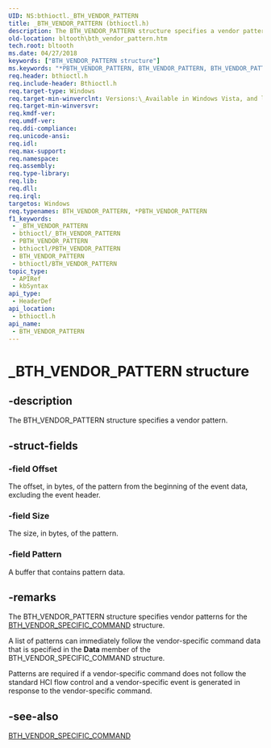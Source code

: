 ```yaml
---
UID: NS:bthioctl._BTH_VENDOR_PATTERN
title: _BTH_VENDOR_PATTERN (bthioctl.h)
description: The BTH_VENDOR_PATTERN structure specifies a vendor pattern.
old-location: bltooth\bth_vendor_pattern.htm
tech.root: bltooth
ms.date: 04/27/2018
keywords: ["BTH_VENDOR_PATTERN structure"]
ms.keywords: "*PBTH_VENDOR_PATTERN, BTH_VENDOR_PATTERN, BTH_VENDOR_PATTERN structure [Bluetooth Devices], PBTH_VENDOR_PATTERN, PBTH_VENDOR_PATTERN structure pointer [Bluetooth Devices], _BTH_VENDOR_PATTERN, bltooth.bth_vendor_pattern, bth_ref_e5c1f867-d585-4c90-bfe1-7b3c4a6e1582.xml, bthioctl/BTH_VENDOR_PATTERN, bthioctl/PBTH_VENDOR_PATTERN"
req.header: bthioctl.h
req.include-header: Bthioctl.h
req.target-type: Windows
req.target-min-winverclnt: Versions:\_Available in Windows Vista, and later versions of Windows.
req.target-min-winversvr: 
req.kmdf-ver: 
req.umdf-ver: 
req.ddi-compliance: 
req.unicode-ansi: 
req.idl: 
req.max-support: 
req.namespace: 
req.assembly: 
req.type-library: 
req.lib: 
req.dll: 
req.irql: 
targetos: Windows
req.typenames: BTH_VENDOR_PATTERN, *PBTH_VENDOR_PATTERN
f1_keywords:
 - _BTH_VENDOR_PATTERN
 - bthioctl/_BTH_VENDOR_PATTERN
 - PBTH_VENDOR_PATTERN
 - bthioctl/PBTH_VENDOR_PATTERN
 - BTH_VENDOR_PATTERN
 - bthioctl/BTH_VENDOR_PATTERN
topic_type:
 - APIRef
 - kbSyntax
api_type:
 - HeaderDef
api_location:
 - bthioctl.h
api_name:
 - BTH_VENDOR_PATTERN
---
```


# _BTH_VENDOR_PATTERN structure


## -description

The BTH_VENDOR_PATTERN structure specifies a vendor pattern.

## -struct-fields

### -field Offset

The offset, in bytes, of the pattern from the beginning of the event data, excluding the event
     header.

### -field Size

The size, in bytes, of the pattern.

### -field Pattern

A buffer that contains pattern data.

## -remarks

The BTH_VENDOR_PATTERN structure specifies vendor patterns for the 
    <a href="/windows-hardware/drivers/ddi/bthioctl/ns-bthioctl-_bth_vendor_specific_command">
    BTH_VENDOR_SPECIFIC_COMMAND</a> structure.

A list of patterns can immediately follow the vendor-specific command data that is specified in the 
    <b>Data</b> member of the BTH_VENDOR_SPECIFIC_COMMAND structure.

Patterns are required if a vendor-specific command does not follow the standard HCI flow control and a
    vendor-specific event is generated in response to the vendor-specific command.

## -see-also

<a href="/windows-hardware/drivers/ddi/bthioctl/ns-bthioctl-_bth_vendor_specific_command">BTH_VENDOR_SPECIFIC_COMMAND</a>
